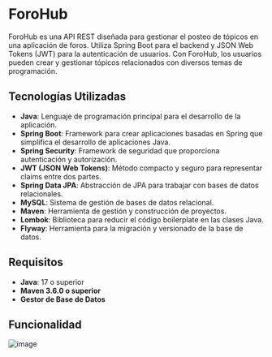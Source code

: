 # ForoHub

ForoHub es una API REST diseñada para gestionar el posteo de tópicos en una aplicación de foros. Utiliza Spring Boot para el backend y JSON Web Tokens (JWT) para la autenticación de usuarios. Con ForoHub, los usuarios pueden crear y gestionar tópicos relacionados con diversos temas de programación.

## Tecnologías Utilizadas

- **Java**: Lenguaje de programación principal para el desarrollo de la aplicación.
- **Spring Boot**: Framework para crear aplicaciones basadas en Spring que simplifica el desarrollo de aplicaciones Java.
- **Spring Security**: Framework de seguridad que proporciona autenticación y autorización.
- **JWT (JSON Web Tokens)**: Método compacto y seguro para representar claims entre dos partes.
- **Spring Data JPA**: Abstracción de JPA para trabajar con bases de datos relacionales.
- **MySQL**: Sistema de gestión de bases de datos relacional.
- **Maven**: Herramienta de gestión y construcción de proyectos.
- **Lombok**: Biblioteca para reducir el código boilerplate en las clases Java.
- **Flyway**: Herramienta para la migración y versionado de la base de datos.

## Requisitos
- **Java**: 17 o superior
- **Maven 3.6.0 o superior**
- **Gestor de Base de Datos**

## Funcionalidad
![image](https://github.com/user-attachments/assets/dfd397c7-7da9-4901-9f76-6f3fe13a3c3f)




